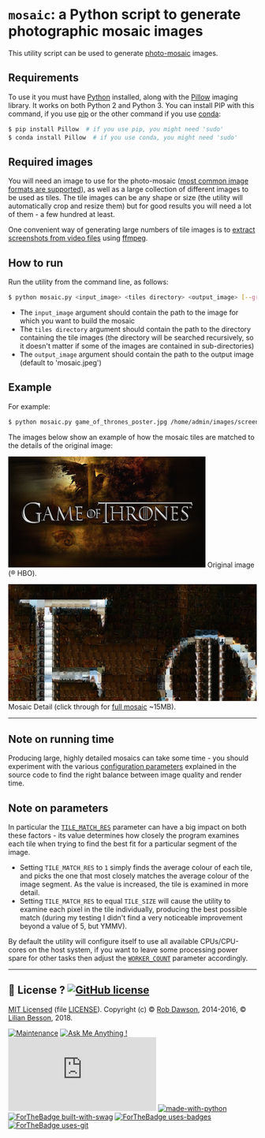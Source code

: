# `mosaic`: a Python script to generate photographic mosaic images

This utility script can be used to generate [photo-mosaic](http://en.wikipedia.org/wiki/Photographic_mosaic) images.

## Requirements
To use it you must have [Python](https://www.python.org/) installed, along with the [Pillow](http://pillow.readthedocs.org/en/latest/) imaging library.
It works on both Python 2 and Python 3. You can install PIP with this command, if you use [pip](https://pip.readthedocs.io/) or the other command if you use [conda](https://conda.io/docs/):

```bash
$ pip install Pillow  # if you use pip, you might need 'sudo'
$ conda install Pillow  # if you use conda, you might need 'sudo'
```

## Required images
You will need an image to use for the photo-mosaic ([most common image formats are supported](http://pillow.readthedocs.org/en/latest/handbook/image-file-formats.html)), as well as a large collection of different images to be used as tiles. The tile images can be any shape or size (the utility will automatically crop and resize them) but for good results you will need a lot of them - a few hundred at least.

One convenient way of generating large numbers of tile images is to [extract screenshots from video files](https://trac.ffmpeg.org/wiki/Create%20a%20thumbnail%20image%20every%20X%20seconds%20of%20the%20video) using [ffmpeg](https://www.ffmpeg.org/).

## How to run
Run the utility from the command line, as follows:

```bash
$ python mosaic.py <input_image> <tiles directory> <output_image> [--gray]
```

*   The `input_image` argument should contain the path to the image for which you want to build the mosaic
*   The `tiles directory` argument should contain the path to the directory containing the tile images (the directory will be searched recursively, so it doesn't matter if some of the images are contained in sub-directories)
*   The `output_image` argument should contain the path to the output image (default to 'mosaic.jpeg')

## Example
For example:

```bash
$ python mosaic.py game_of_thrones_poster.jpg /home/admin/images/screenshots got_mosaic.jpg
```

The images below show an example of how the mosaic tiles are matched to the details of the original image:

[![Mosaic Image](examples/mosaic_small.jpg)](examples/mosaic_small.jpg)
Original image (® HBO).

[![Mosaic Image Detail](examples/mosaic_detail.jpg)](examples/mosaic_large.jpg)  
Mosaic Detail (click through for [full mosaic](examples/mosaic_large.jpg) ~15MB).

----

## Note on running time

Producing large, highly detailed mosaics can take some time - you should experiment with the various [configuration parameters](mosaic.py#L16) explained in the source code to find the right balance between image quality and render time.

## Note on parameters

In particular the [`TILE_MATCH_RES`](mosaic.py#L22) parameter can have a big impact on both these factors - its value determines how closely the program examines each tile when trying to find the best fit for a particular segment of the image.
- Setting `TILE_MATCH_RES` to `1` simply finds the average colour of each tile, and picks the one that most closely matches the average colour of the image segment. As the value is increased, the tile is examined in more detail.
- Setting `TILE_MATCH_RES` to equal `TILE_SIZE` will cause the utility to examine each pixel in the tile individually, producing the best possible match (during my testing I didn't find a very noticeable improvement beyond a value of 5, but YMMV).

By default the utility will configure itself to use all available CPUs/CPU-cores on the host system, if you want to leave some processing power spare for other tasks then adjust the [`WORKER_COUNT`](mosaic.py#L28) parameter accordingly.

----

## :scroll: License ? [![GitHub license](https://img.shields.io/github/license/Naereen/mosaic.svg)](https://github.com/Naereen/mosaic/blob/master/LICENSE)
[MIT Licensed](https://lbesson.mit-license.org/) (file [LICENSE](LICENSE)).
Copyright (c)
© [Rob Dawson](https://GitHub.com/codebox), 2014-2016,
© [Lilian Besson](https://GitHub.com/Naereen), 2018.

[![Maintenance](https://img.shields.io/badge/Maintained%3F-yes-green.svg)](https://GitHub.com/Naereen/mosaic/graphs/commit-activity)
[![Ask Me Anything !](https://img.shields.io/badge/Ask%20me-anything-1abc9c.svg)](https://GitHub.com/Naereen/ama)
[![Analytics](https://ga-beacon.appspot.com/UA-38514290-17/github.com/Naereen/mosaic/README.md?pixel)](https://GitHub.com/Naereen/mosaic/)
[![made-with-python](https://img.shields.io/badge/Made%20with-Python-1f425f.svg)](https://www.python.org/)
[![ForTheBadge built-with-swag](http://ForTheBadge.com/images/badges/built-with-swag.svg)](https://GitHub.com/Naereen/)
[![ForTheBadge uses-badges](http://ForTheBadge.com/images/badges/uses-badges.svg)](http://ForTheBadge.com)
[![ForTheBadge uses-git](http://ForTheBadge.com/images/badges/uses-git.svg)](https://GitHub.com/)
